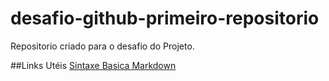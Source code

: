 # desafio-github-primeiro-repositorio
Repositorio criado para o desafio do Projeto.

##Links Utéis
[Sintaxe Basica Markdown](https://www.markdownguide.org/basic-syntax/)
